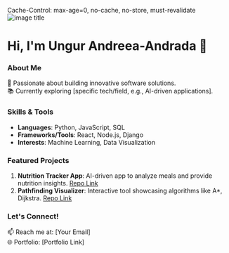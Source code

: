 Cache-Control: max-age=0, no-cache, no-store, must-revalidate
![image title](https://rushter.com/counter.svg)

# Hi, I'm Ungur Andreea-Andrada 👋

### About Me
🌟 Passionate about building innovative software solutions.  
📚 Currently exploring [specific tech/field, e.g., AI-driven applications].

### Skills & Tools
- **Languages**: Python, JavaScript, SQL  
- **Frameworks/Tools**: React, Node.js, Django  
- **Interests**: Machine Learning, Data Visualization  

### Featured Projects
1. **Nutrition Tracker App**: AI-driven app to analyze meals and provide nutrition insights. [Repo Link](#)
2. **Pathfinding Visualizer**: Interactive tool showcasing algorithms like A*, Dijkstra. [Repo Link](#)

### Let's Connect!
📫 Reach me at: [Your Email]  
🌐 Portfolio: [Portfolio Link]
